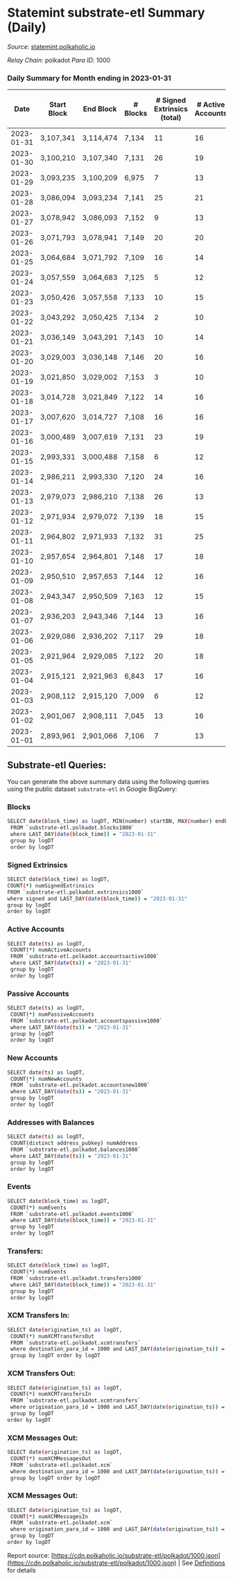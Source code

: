 # Statemint substrate-etl Summary (Daily)

_Source_: [statemint.polkaholic.io](https://statemint.polkaholic.io)

*Relay Chain*: polkadot
*Para ID*: 1000



### Daily Summary for Month ending in 2023-01-31


| Date | Start Block | End Block | # Blocks | # Signed Extrinsics (total) | # Active Accounts | # Passive | # New | # Addresses with Balances | # Events | # Transfers | # XCM Transfers In | # XCM Transfers Out | # XCM In | # XCM Out | Issues | 
| ---- | ----------- | --------- | -------- | --------------------------- | ----------------- | --------- | ----- | ------------------------- | -------- | ----------- | ------------------ | ------------------- | -------- | --------- | ------ |
| 2023-01-31 | 3,107,341 | 3,114,474 | 7,134 | 11 | 16 | 8 |  | 471 | 14,386 | 11 ($2,811.46) | 12 ($46,817.54) | 3 ($1,241.51) |  |  |  |
| 2023-01-30 | 3,100,210 | 3,107,340 | 7,131 | 26 | 19 | 8 |  | 466 | 14,540 | 21  | 32 ($29,896.82) | 12 ($5,538.70) |  |  |  |
| 2023-01-29 | 3,093,235 | 3,100,209 | 6,975 | 7 | 13 | 4 |  | 462 | 14,024 | 7  | 7 ($1,586.40) | 5 ($10,822.78) |  |  |  |
| 2023-01-28 | 3,086,094 | 3,093,234 | 7,141 | 25 | 21 | 4 |  | 461 | 14,484 | 16 ($6.83) | 17 ($10,137.15) | 7 ($2,288.08) |  |  |  |
| 2023-01-27 | 3,078,942 | 3,086,093 | 7,152 | 9 | 13 | 4 |  | 456 | 14,380 | 6  | 6 ($514.30) | 3 ($507.56) |  |  |  |
| 2023-01-26 | 3,071,793 | 3,078,941 | 7,149 | 20 | 20 | 4 |  | 453 | 14,442 | 14 ($12.49) | 8 ($728.07) | 6 ($12,541.86) |  |  |  |
| 2023-01-25 | 3,064,684 | 3,071,792 | 7,109 | 16 | 14 | 4 |  | 451 | 14,322 | 10  | 9 ($230,216.67) |   |  |  |  |
| 2023-01-24 | 3,057,559 | 3,064,683 | 7,125 | 5 | 12 | 4 |  | 448 | 14,319 | 5  | 9 ($61,727.31) | 2 ($506.09) |  |  |  |
| 2023-01-23 | 3,050,426 | 3,057,558 | 7,133 | 10 | 15 | 4 |  | 448 | 14,360 | 9 ($7.11) | 8 ($21.88) | 3 ($549.37) |  |  |  |
| 2023-01-22 | 3,043,292 | 3,050,425 | 7,134 | 2 | 10 | 1 |  | 444 | 14,282 | 2  |   | 1 ($499.46) |  |  |  |
| 2023-01-21 | 3,036,149 | 3,043,291 | 7,143 | 10 | 14 | 6 |  | 444 | 14,402 | 9  | 14 ($51,364.17) | 4 ($2,212.58) |  |  |  |
| 2023-01-20 | 3,029,003 | 3,036,148 | 7,146 | 20 | 16 | 26 |  | 442 | 14,497 | 35  | 12 ($185,803.92) | 4 ($304.87) |  |  |  |
| 2023-01-19 | 3,021,850 | 3,029,002 | 7,153 | 3 | 10 | 2 |  | 419 | 14,338 | 2  | 3 ($8,134.22) | 1 ($8.08) |  |  |  |
| 2023-01-18 | 3,014,728 | 3,021,849 | 7,122 | 14 | 16 | 4 |  | 419 | 14,424 | 10  | 21 ($3,516.31) | 9 ($2,486.16) |  |  |  |
| 2023-01-17 | 3,007,620 | 3,014,727 | 7,108 | 16 | 16 | 6 |  | 415 | 14,426 | 15 ($71.22) | 23 ($4,119.08) | 10 ($3,040.22) |  |  |  |
| 2023-01-16 | 3,000,489 | 3,007,619 | 7,131 | 23 | 19 | 5 |  | 415 | 14,482 | 19 ($2.90) | 21 ($3,365.94) | 12 ($69,184.77) |  |  |  |
| 2023-01-15 | 2,993,331 | 3,000,488 | 7,158 | 6 | 12 | 3 |  | 411 | 14,386 | 6 ($5.89) | 7 ($3,046.94) | 2 ($300.82) |  |  |  |
| 2023-01-14 | 2,986,211 | 2,993,330 | 7,120 | 24 | 16 | 3 |  | 407 | 14,467 | 22  | 21 ($53,414.60) | 19 ($16,770.67) |  |  |  |
| 2023-01-13 | 2,979,073 | 2,986,210 | 7,138 | 26 | 13 | 1 |  | 406 | 14,455 | 13  | 14 ($6,306.11) | 12 ($7,294.06) |  |  |  |
| 2023-01-12 | 2,971,934 | 2,979,072 | 7,139 | 18 | 15 | 4 |  | 404 | 14,420 | 9 ($19.95) | 13 ($56,754.78) | 3 ($1,539.19) |  |  |  |
| 2023-01-11 | 2,964,802 | 2,971,933 | 7,132 | 31 | 25 | 4 |  | 400 | 14,490 | 22 ($105.28) | 16 ($24,418.72) | 6 ($24,367.33) |  |  |  |
| 2023-01-10 | 2,957,654 | 2,964,801 | 7,148 | 17 | 18 | 5 |  | 406 | 14,462 | 16  | 17 ($151,919.01) | 11 ($145,261.12) |  |  |  |
| 2023-01-09 | 2,950,510 | 2,957,653 | 7,144 | 12 | 16 | 5 |  | 403 | 14,416 | 12  | 13 ($100,364.58) | 10 ($9,942.66) |  |  |  |
| 2023-01-08 | 2,943,347 | 2,950,509 | 7,163 | 12 | 15 | 2 |  | 402 | 14,412 | 11 ($0.92) | 5 ($28,570.60) | 4 ($16,203.62) |  |  |  |
| 2023-01-07 | 2,936,203 | 2,943,346 | 7,144 | 13 | 16 | 2 |  | 401 | 14,387 | 12  | 7 ($1,535.76) | 4 ($21,590.86) |  |  |  |
| 2023-01-06 | 2,929,086 | 2,936,202 | 7,117 | 29 | 18 | 6 |  | 399 | 14,398 | 20 ($1.93) | 8 ($4,416.98) | 2 ($20,004.26) |  |  |  |
| 2023-01-05 | 2,921,964 | 2,929,085 | 7,122 | 20 | 18 | 5 |  | 399 | 14,421 | 13 ($2.73) | 15 ($71,667.38) | 6 ($36,623.52) |  |  |  |
| 2023-01-04 | 2,915,121 | 2,921,963 | 6,843 | 17 | 16 | 5 |  | 397 | 13,820 | 9 ($2.79) | 6 ($595.18) | 6 ($1,530.81) |  |  |  |
| 2023-01-03 | 2,908,112 | 2,915,120 | 7,009 | 6 | 12 | 2 |  | 394 | 14,054 | 4 ($0.45) | 1 ($4.52) | 1 ($285.79) |  |  |  |
| 2023-01-02 | 2,901,067 | 2,908,111 | 7,045 | 13 | 16 | 3 |  | 394 | 14,198 | 10  | 8 ($1,277.61) | 8 ($19,375.94) |  |  |  |
| 2023-01-01 | 2,893,961 | 2,901,066 | 7,106 | 7 | 13 | 4 |  | 393 | 14,295 | 7  | 9 ($2,289.69) | 3 ($42,288.49) |  |  |  |

## Substrate-etl Queries:
You can generate the above summary data using the following queries using the public dataset `substrate-etl` in Google BigQuery:

### Blocks
```bash
SELECT date(block_time) as logDT, MIN(number) startBN, MAX(number) endBN, COUNT(*) numBlocks 
 FROM `substrate-etl.polkadot.blocks1000`  
 where LAST_DAY(date(block_time)) = "2023-01-31" 
 group by logDT 
 order by logDT
```

### Signed Extrinsics
```bash
SELECT date(block_time) as logDT, 
COUNT(*) numSignedExtrinsics 
FROM `substrate-etl.polkadot.extrinsics1000`  
where signed and LAST_DAY(date(block_time)) = "2023-01-31" 
group by logDT 
order by logDT
```

### Active Accounts
```bash
SELECT date(ts) as logDT, 
 COUNT(*) numActiveAccounts 
 FROM `substrate-etl.polkadot.accountsactive1000` 
 where LAST_DAY(date(ts)) = "2023-01-31" 
 group by logDT 
 order by logDT
```

### Passive Accounts
```bash
SELECT date(ts) as logDT, 
 COUNT(*) numPassiveAccounts 
 FROM `substrate-etl.polkadot.accountspassive1000` 
 where LAST_DAY(date(ts)) = "2023-01-31" 
 group by logDT 
 order by logDT
```

### New Accounts
```bash
SELECT date(ts) as logDT, 
 COUNT(*) numNewAccounts 
 FROM `substrate-etl.polkadot.accountsnew1000` 
 where LAST_DAY(date(ts)) = "2023-01-31" 
 group by logDT
 order by logDT
```

### Addresses with Balances
```bash
SELECT date(ts) as logDT,
 COUNT(distinct address_pubkey) numAddress 
 FROM `substrate-etl.polkadot.balances1000` 
 where LAST_DAY(date(ts)) = "2023-01-31" 
 group by logDT 
 order by logDT
```

### Events
```bash
SELECT date(block_time) as logDT, 
 COUNT(*) numEvents 
 FROM `substrate-etl.polkadot.events1000` 
 where LAST_DAY(date(block_time)) = "2023-01-31" 
 group by logDT 
 order by logDT
```

### Transfers:
```bash
SELECT date(block_time) as logDT, 
 COUNT(*) numEvents 
 FROM `substrate-etl.polkadot.transfers1000` 
 where LAST_DAY(date(block_time)) = "2023-01-31" 
 group by logDT 
 order by logDT
```

### XCM Transfers In:
```bash
SELECT date(origination_ts) as logDT, 
 COUNT(*) numXCMTransfersOut 
 FROM `substrate-etl.polkadot.xcmtransfers` 
 where destination_para_id = 1000 and LAST_DAY(date(origination_ts)) = "2023-01-31" 
 group by logDT order by logDT
```

### XCM Transfers Out:
```bash
SELECT date(origination_ts) as logDT, 
 COUNT(*) numXCMTransfersIn 
 FROM `substrate-etl.polkadot.xcmtransfers` 
 where origination_para_id = 1000 and LAST_DAY(date(origination_ts)) = "2023-01-31" 
 group by logDT 
order by logDT
```

### XCM Messages Out:
```bash
SELECT date(origination_ts) as logDT, 
 COUNT(*) numXCMMessagesOut 
 FROM `substrate-etl.polkadot.xcm` 
 where destination_para_id = 1000 and LAST_DAY(date(origination_ts)) = "2023-01-31" 
 group by logDT order by logDT
```

### XCM Messages Out:
```bash
SELECT date(origination_ts) as logDT, 
 COUNT(*) numXCMMessagesIn 
 FROM `substrate-etl.polkadot.xcm` 
 where origination_para_id = 1000 and LAST_DAY(date(origination_ts)) = "2023-01-31" 
 group by logDT 
order by logDT
```


Report source: [https://cdn.polkaholic.io/substrate-etl/polkadot/1000.json](https://cdn.polkaholic.io/substrate-etl/polkadot/1000.json) | See [Definitions](/DEFINITIONS.md) for details
